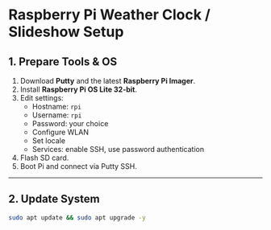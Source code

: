# Raspberry Pi Weather Clock / Slideshow Setup

## 1. Prepare Tools & OS
1. Download **Putty** and the latest **Raspberry Pi Imager**.
2. Install **Raspberry Pi OS Lite 32-bit**.
3. Edit settings:
   - Hostname: `rpi`
   - Username: `rpi`
   - Password: your choice
   - Configure WLAN
   - Set locale
   - Services: enable SSH, use password authentication
4. Flash SD card.
5. Boot Pi and connect via Putty SSH.

---

## 2. Update System
````bash
sudo apt update && sudo apt upgrade -y
